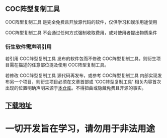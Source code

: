 COC阵型复制工具
---

COC阵型复制工具 是完全免费且开放源代码的软件，仅供学习和娱乐用途使用

COC阵型复制工具 不会通过任何方式强制收取费用，或对使用者提出物质条件

### 衍生软件需声明引用
若引用 COC阵型复制工具 发布的软件包而不修改 COC阵型复制工具，则衍生项目需在描述的任意部位提及使用 COC阵型复制工具。

若修改 COC阵型复制工具 源代码再发布，或参考 COC阵型复制工具 内部实现发布另一个项目，则衍生项目必须在文章首部或 'COC阵型复制工具' 相关内容首次出现的位置明确声明来源于[本仓库](https://github.com/atigger/COC-Helper)。不得扭曲或隐藏免费且开源的事实。

## [下载地址](https://github.com/Carlos920/COC-Helper/raw/main/app/release/COC_Helper-release-v1.1.1.apk)

# 一切开发旨在学习，请勿用于非法用途